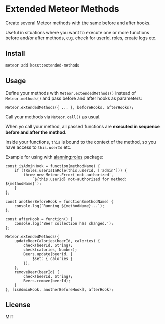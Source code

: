 # Extended Meteor Methods

Create several Meteor methods with the same before and after hooks.

Useful in situations where you want to execute one or more functions before
and/or after methods, e.g. check for userId, roles, create logs etc.

## Install

`meteor add kosst:extended-methods`

## Usage

Define your methods with `Meteor.extendedMethods()` instead of
`Meteor.methods()` and pass before and after hooks as parameters:

`Meteor.extendedMethods({ ... }, beforeHooks, afterHooks);`

Call your methods via `Meteor.call()` as usual.

When yo call your method, all passed functions are
**executed in sequence before and after the method**.

Inside your functions, `this` is bound to the context of the method, so you have
access to `this.userId` etc.

Example for using with
[alanning:roles](https://github.com/alanning/meteor-roles) package:

```
const isAdminHook = function(methodName) {
    if (!Roles.userIsInRole(this.userId, ['admin'])) {
        throw new Meteor.Error('not-authorized',
            `${this.userId} not-authorized for method: ${methodName}`);
    }
};

const anotherBeforeHook = function(methodName) {
    console.log(`Running ${methodName}...`);
};

const afterHook = function() {
    console.log('Beer collection has changed.');
};

Meteor.extendedMethods({
    updateBeerCalories(beerId, calories) {
        check(beerId, String);
        check(calories, Number);
        Beers.update(beerId, {
            $set: { calories }
        });
    },
    removeBeer(beerId) {
        check(beerId, String);
        Beers.remove(beerId);
    }
}, [isAdminHook, anotherBeforeHook], afterHook);

```

## License

MIT
